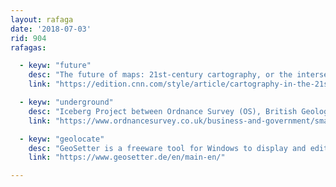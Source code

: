 ```yaml
---
layout: rafaga
date: '2018-07-03'
rid: 904
rafagas:

  - keyw: "future"
    desc: "The future of maps: 21st-century cartography, or the intersection between science, technology, and art for personal geographies"
    link: "https://edition.cnn.com/style/article/cartography-in-the-21st-century/index.html"

  - keyw: "underground"
    desc: "Iceberg Project between Ordnance Survey (OS), British Geological Survey (BGS, and Future Cities Catapult (FCC) to explore, capture and share underground data"
    link: "https://www.ordnancesurvey.co.uk/business-and-government/smart/underground-assets-project-iceberg.html"

  - keyw: "geolocate"
    desc: "GeoSetter is a freeware tool for Windows to display and edit geospatial picture metadata"
    link: "https://www.geosetter.de/en/main-en/"

---
```

